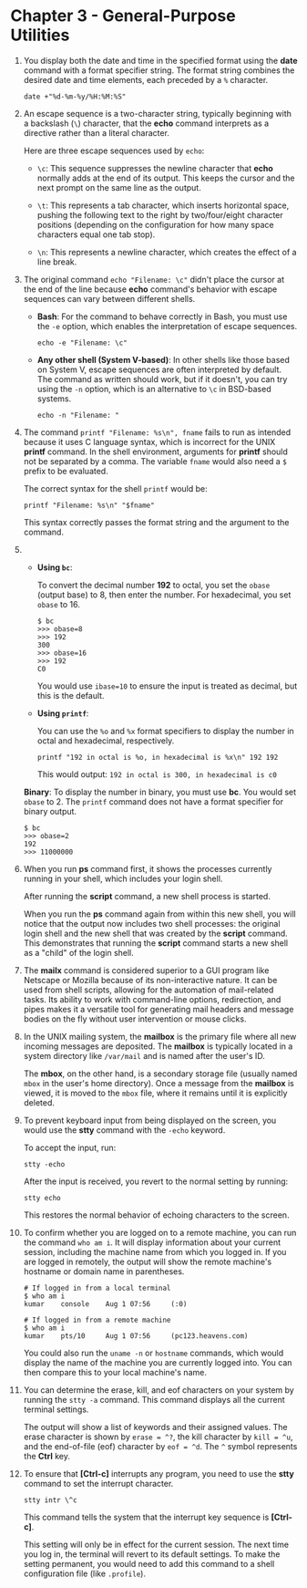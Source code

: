 # Chapter 3 - General-Purpose Utilities

1.  You display both the date and time in the specified format using the **date** command with a format specifier string. The format string combines the desired date and time elements, each preceded by a `%` character.

    ```
    date +"%d-%m-%y/%H:%M:%S"
    ```

2.  An escape sequence is a two-character string, typically beginning with a backslash (`\`) character, that the **echo** command interprets as a directive rather than a literal character.

    Here are three escape sequences used by `echo`:

    -   `\c`: This sequence suppresses the newline character that **echo** normally adds at the end of its output. This keeps the cursor and the next prompt on the same line as the output.

    -   `\t`: This represents a tab character, which inserts horizontal space, pushing the following text to the right by two/four/eight character positions (depending on the configuration for how many space characters equal one tab stop).

    -   `\n`: This represents a newline character, which creates the effect of a line break.

3.  The original command `echo "Filename: \c"` didn't place the cursor at the end of the line because **echo** command's behavior with escape sequences can vary between different shells.

    -   **Bash**: For the command to behave correctly in Bash, you must use the `-e` option, which enables the interpretation of escape sequences.

        ```
        echo -e "Filename: \c"
        ```

    -   **Any other shell (System V-based)**: In other shells like those based on System V, escape sequences are often interpreted by default. The command as written should work, but if it doesn't, you can try using the `-n` option, which is an alternative to `\c` in BSD-based systems.

        ```
        echo -n "Filename: "
        ```

4.  The command `printf "Filename: %s\n", fname` fails to run as intended because it uses C language syntax, which is incorrect for the UNIX **printf** command. In the shell environment, arguments for **printf** should not be separated by a comma. The variable `fname` would also need a `$` prefix to be evaluated.

    The correct syntax for the shell `printf` would be:

    ```
    printf "Filename: %s\n" "$fname"
    ```

    This syntax correctly passes the format string and the argument to the command.

5.  -   **Using `bc`**:

        To convert the decimal number **192** to octal, you set the `obase` (output base) to 8, then enter the number. For hexadecimal, you set `obase` to 16.

        ```
        $ bc
        >>> obase=8
        >>> 192
        300
        >>> obase=16
        >>> 192
        C0
        ```

        You would use `ibase=10` to ensure the input is treated as decimal, but this is the default.

    -   **Using `printf`**:

        You can use the `%o` and `%x` format specifiers to display the number in octal and hexadecimal, respectively.

        ```
        printf "192 in octal is %o, in hexadecimal is %x\n" 192 192
        ```

        This would output: `192 in octal is 300, in hexadecimal is c0`

    **Binary**: To display the number in binary, you must use **bc**. You would set `obase` to 2. The `printf` command does not have a format specifier for binary output.

    ```
    $ bc
    >>> obase=2
    192
    >>> 11000000
    ```

6.  When you run **ps** command first, it shows the processes currently running in your shell, which includes your login shell.

    After running the **script** command, a new shell process is started.

    When you run the **ps** command again from within this new shell, you will notice that the output now includes two shell processes: the original login shell and the new shell that was created by the **script** command. This demonstrates that running the **script** command starts a new shell as a "child" of the login shell.

7.  The **mailx** command is considered superior to a GUI program like Netscape or Mozilla because of its non-interactive nature. It can be used from shell scripts, allowing for the automation of mail-related tasks. Its ability to work with command-line options, redirection, and pipes makes it a versatile tool for generating mail headers and message bodies on the fly without user intervention or mouse clicks.

8.  In the UNIX mailing system, the **mailbox** is the primary file where all new incoming messages are deposited. The **mailbox** is typically located in a system directory like `/var/mail` and is named after the user's ID.

    The **mbox**, on the other hand, is a secondary storage file (usually named `mbox` in the user's home directory). Once a message from the **mailbox** is viewed, it is moved to the `mbox` file, where it remains until it is explicitly deleted.

9.  To prevent keyboard input from being displayed on the screen, you would use the **stty** command with the `-echo` keyword.

    To accept the input, run:

    ```
    stty -echo
    ```

    After the input is received, you revert to the normal setting by running:

    ```
    stty echo
    ```

    This restores the normal behavior of echoing characters to the screen.

10. To confirm whether you are logged on to a remote machine, you can run the command `who am i`. It will display information about your current session, including the machine name from which you logged in. If you are logged in remotely, the output will show the remote machine's hostname or domain name in parentheses.

    ```
    # If logged in from a local terminal
    $ who am i
    kumar    console    Aug 1 07:56     (:0)

    # If logged in from a remote machine
    $ who am i
    kumar    pts/10     Aug 1 07:56     (pc123.heavens.com)
    ```

    You could also run the `uname -n` or `hostname` commands, which would display the name of the machine you are currently logged into. You can then compare this to your local machine's name.

11. You can determine the erase, kill, and eof characters on your system by running the `stty -a` command. This command displays all the current terminal settings.

    The output will show a list of keywords and their assigned values. The erase character is shown by `erase = ^?`, the kill character by `kill = ^u`, and the end-of-file (eof) character by `eof = ^d`. The `^` symbol represents the **Ctrl** key.

12. To ensure that **[Ctrl-c]** interrupts any program, you need to use the **stty** command to set the interrupt character.

    ```
    stty intr \^c
    ```

    This command tells the system that the interrupt key sequence is **[Ctrl-c]**.

    This setting will only be in effect for the current session. The next time you log in, the terminal will revert to its default settings. To make the setting permanent, you would need to add this command to a shell configuration file (like `.profile`).
